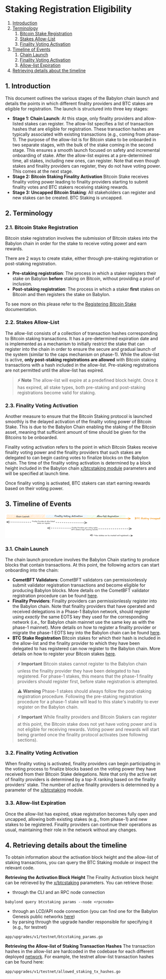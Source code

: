 # Staking Registration Eligibility

1. [Introduction](#1-introduction)
2. [Terminology](#2-terminology)
    1. [Bitcoin Stake Registration](#21-bitcoin-stake-registration)
    2. [Stakes Allow-List](#22-stakes-allow-list)
    3. [Finality Voting Activation](#23-finality-voting-activation)
3. [Timeline of Events](#3-timeline-of-events)
    1. [Chain Launch](#31-chain-launch)
    2. [Finality Voting Activation](#32-finality-voting-activation)
    3. [Allow-list Expiration](#33-allow-list-expiration)
4. [Retrieving details about the timeline](#4-retrieving-details-about-the-timeline)

## 1. Introduction

This document outlines the various stages of the Babylon chain launch
and details the points in which different finality providers
and BTC stakes are eligible for registration.
The launch is structured into three key stages:

* **Stage 1: Chain Launch**: At this stage, only
  finality providers and allow-listed stakes can register.
  The allow-list specifies a list of transaction hashes that
  are eligible for registration. These transaction hashes are
  typically associated with existing transactions (e.g., coming from phase-1).
  The purpose of the allow-list is for Bitcoin stake to be onboarded
  in two separate stages, with the bulk of the stake coming in the second
  stage. This ensures a smooth launch focused on safety
  and incremental onboarding of stake. After the allow-list expires
  at a pre-determined time, all stakes, including new ones, can register.
  Note that even though stakes and finality providers can register,
  they do not have voting power. This comes at the next stage.
* **Stage 2: Bitcoin Staking Finality Activation** Bitcoin Stake receives
  finality voting power leading to
  finality providers starting to submit finality votes
  and BTC stakers receiving staking rewards.
* **Stage 3: Uncapped Bitcoin Staking**: All stakeholders can register and new
  stakes can be created. BTC Staking is uncapped.

## 2. Terminology

### 2.1. Bitcoin Stake Registration

Bitcoin stake registration involves the submission of
Bitcoin stakes into the Babylon chain in order for the stake
to receive voting power and earn rewards.

There are 2 ways to create stake, either through pre-staking registration or
post-staking registration.

* **Pre-staking registration**: The process in which a staker registers their
    stake on Babylon **before** staking on Bitcoin, without providing a proof
    of inclusion.
* **Post-staking registration**: The process in which a staker **first** stakes on
    Bitcoin and then registers the stake on Babylon.

To see more on this please refer to the
[Registering Bitcoin Stake](../../../docs/register-bitcoin-stake.md)
documentation.

### 2.2. Stakes Allow-List

The allow-list consists of a collection of transaction hashes corresponding
to Bitcoin staking transactions.
It has a pre-determined expiration date and
is implemented as a mechanism to initially restrict
the stake that can register into the chain in order
to ensure the secure and gradual launch of the system
(similar to the caps mechanism on phase-1).
While the allow-list is active,
**only post-staking registrations are allowed**
with Bitcoin staking transactions with a hash
included in the allow-list.
Pre-staking registrations are not permitted until the allow-list has expired.

> **⚡ Note**
> The allow-list will expire at a predefined block height. Once it has expired,
> all stake types, both pre-staking and post-staking registrations become
> valid for staking.

### 2.3. Finality Voting Activation

Another measure to ensure that the Bitcoin Staking protocol
is launched smoothly is the delayed
activation of the finality voting power of Bitcoin Stake.
This is due to the Babylon Chain enabling the staking of
the Bitcoin asset, meaning that sufficient amount of time should be
given for the Bitcoins to be onboarded.

Finality voting activation refers to the point in which
Bitcoin Stakes receive finality voting power and
the finality providers that such stakes are delegated to
can begin casting votes to finalize blocks on the Babylon chain.
The time of the finality voting activation
is determined by a block height included in the Babylon chain
[x/btcstaking module](../README.md) parameters
and will be specified at launch time.

Once finality voting is activated, BTC stakers can start earning rewards
based on their voting power.

## 3. Timeline of Events

![Staking Timeline](./static/stakingtimeline.png)

### 3.1. Chain Launch

The chain launch procedure involves the Babylon Chain
starting to produce blocks that contain transactions.
At this point, the following actors can start onboarding
into the chain:

* **CometBFT Validators**: CometBFT validators can permissionlessly
  submit validator registration transactions and become eligible
  for producing Babylon blocks. More details on the CometBFT
  validator registration procedure can be found [here](../../../x/epoching).
* **Finality Providers**: Finality providers can permissionlessly
  register into the Babylon chain. Note that finality providers
  that have operated and received delegations in a Phase-1 Babylon
  network, should register using *exactly* the same EOTS key they
  used for the corresponding network
  (i.e., for Babylon chain mainnet use the same key as with the phase-1 mainnet).
  More details on how to register a finality provider or migrate the phase-1
  EOTS key into the Babylon chain can be found
  [here](https://github.com/babylonlabs-io/finality-provider).
* **BTC Stake Registration** Bitcoin stakes for which their hash
  is included in the allow-list and the finality provider to which
  they have been delegated to has registered
  can now register to the Babylon chain.
  More details on how to register your Bitcoin stakes
  [here](../../../docs/register-bitcoin-stake.md).

> **⚡ Important** Bitcoin stakes cannot register to the Babylon chain
> unless the finality provider they have been delegated to has registered.
> For phase-1 stakes, this means that the phase-1 finality providers
> should register first, before stake registration is attempted.

> **⚠️ Warning** Phase-1 stakes should always follow the post-staking
> registration procedure. Following the pre-staking registration
> procedure for a phase-1 stake will lead to this stake's inability
> to ever register on the Babylon chain.

> **⚡ Important** While finality providers and Bitcoin Stakers can
> register at this point, the Bitcoin stake does not yet have voting power
> and is not eligible for receiving rewards. Voting power and rewards
> will start being granted once the finality protocol activates
> (see following sections).

### 3.2. Finality Voting Activation

When finality voting is activated, finality providers can begin
participating in the voting process to finalize blocks based
on the voting power they have received from their Bitcoin Stake
delegations. Note that only the active set of finality providers
is determined by a top-X ranking based on the finality providers'
stake. The number of active finality providers is determined
by a parameter of the [x/btcstaking](../README.md) module.

### 3.3. Allow-list Expiration

Once the allow-list has expired, stkae registration becomes fully
open and uncapped, allowing both existing stakes (e.g., from phase-1)
and new stakes to be registered. Finality providers can continue their
operations as usual, maintaining their role in the network without
any changes.

## 4. Retrieving details about the timeline

To obtain information about the activation block height and the allow-list of
staking transactions, you can query the BTC Staking module or inspect the
relevant code.

**Retrieving the Activation Block Height**
The Finality Activation block height can be retrieved by the
[x/btcstaking](../README.md) parameters. You can retrieve those:

* through the CLI and an RPC node connection

```shell
babylond query btcstaking params --node <rpcnode>
```

* through an LCD/API node connection (you can find one
  for the Babylon Genesis public networks
  [here](https://github.com/babylonlabs-io/networks))
* by parsing through the upgrade handler responsible for specifying it
  (e.g., for testnet)

```shell
app/upgrades/v1/testnet/btcstaking_params.go
```

**Retrieving the Allow-list of Staking Transaction Hashes**
The transaction hashes in the allow-list are hardcoded in
the codebase for each different deployed
[network](https://github.com/babylonlabs-io/networks).
For example, the testnet allow-list transaction
hashes can be found here:

```shell
app/upgrades/v1/testnet/allowed_staking_tx_hashes.go
```
